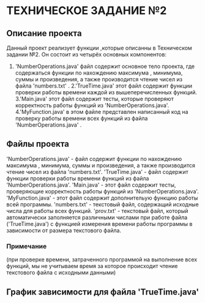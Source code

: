 # ТЕХНИЧЕСКОЕ ЗАДАНИЕ №2

## Описание проекта

Данный проект реализует функции ,которые описанны в Техническом задании №2. Он состоит из четырёх основных компонентов:
1. 'NumberOperations.java' файл содержит основное тело проекта, где содержаться функции по нахождению максимума , минимума, суммы и произведения, а также производится чтение чисел из файла 'numbers.txt' .
2.'TrueTime.java' этот файл содержит функции проверки работы времени каждой из вышеперечисленных функций.
3.'Main.java' этот файл содержит тесты, которые проверяют корректность работы функций из 'NumberOperations.java'.
4.'MyFunction.java' в этом файле представлен написанный код на проверку работы времени всех функций из файла 'NumberOperations.java' .

## Файлы проекта

'NumberOperations.java' - файл содержит функции по нахождению максимума , минимума, суммы и произведения, а также производится чтение чисел из файла 'numbers.txt'.
'TrueTime.java' - файл содержит функции проверки работы времени функций из файла 'NumberOperations.java'.
'Main.java' - этот файл содержит тесты, проверяющие корректность работы функций из 'NumberOperations.java'.
'MyFunction.java' - этот файл содержит дополнительую функцию работы всей программы.
'numbers.txt' - текстовый файл, содержащий исходные числа для работы всех функций.
'prov.txt' - текстовый файл, который автоматически заполняется различными числами при работе файла ('TrueTime.java') с функцией измерения времени работы программы в зависимости от размера текстового файла.

### Примечание

(при проверке времени, затраченного программой на выполнение всех функций, мы не учитываем время за которое происходит чтение текстового файла с исходными данными)

## График зависимости для файла 'TrueTime.java'

